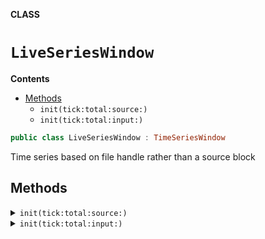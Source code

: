 **CLASS**

# `LiveSeriesWindow`

**Contents**

- [Methods](#methods)
  - `init(tick:total:source:)`
  - `init(tick:total:input:)`

```swift
public class LiveSeriesWindow : TimeSeriesWindow
```

Time series based on file handle rather than a source block

## Methods
<details><summary markdown="span"><code>init(tick:total:source:)</code></summary>

```swift
public override init(tick: TimeInterval, total: TimeInterval, source: @escaping () -> Double)
```

Neutralized public initializer

</details>

<details><summary markdown="span"><code>init(tick:total:input:)</code></summary>

```swift
public init(tick: TimeInterval, total: TimeInterval, input: FileHandle)
```

Public initializer
- Parameters:
  - tick: width of an x-interval (tick time)
  - total: range of the x-axis
  - input: file handle to read from

#### Parameters

| Name | Description |
| ---- | ----------- |
| tick | width of an x-interval (tick time) |
| total | range of the x-axis |
| input | file handle to read from |

</details>